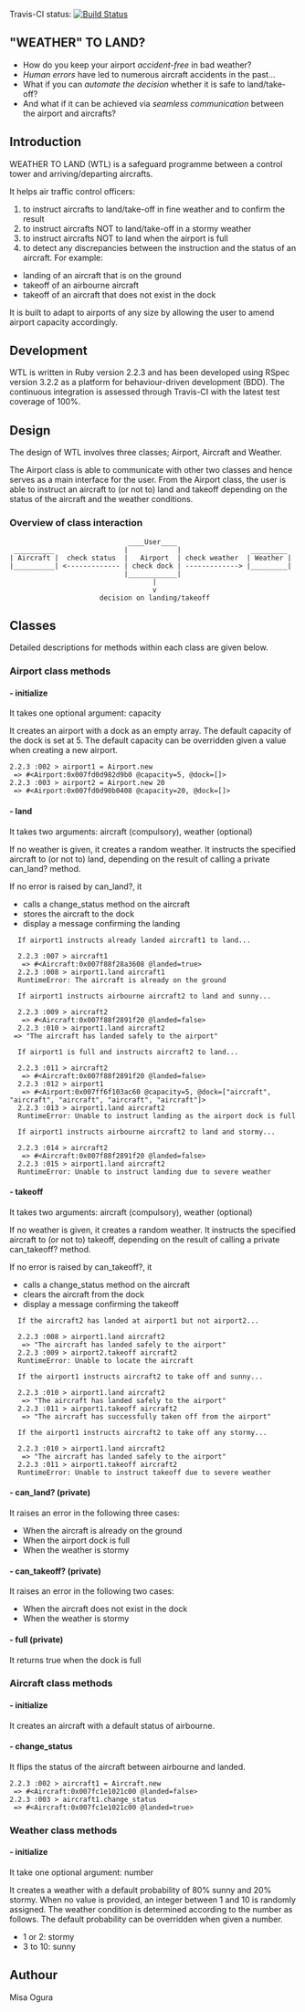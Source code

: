 Travis-CI status:
[![Build Status](https://travis-ci.org/makersacademy/airport_challenge.svg?branch=master)](https://travis-ci.org/makersacademy/airport_challenge)

## "WEATHER" TO LAND?

* How do you keep your airport _accident-free_ in bad weather?
* _Human errors_ have led to numerous aircraft accidents in the past...
* What if you can _automate the decision_ whether it is safe to land/take-off?
* And what if it can be achieved via _seamless communication_ between the airport and aircrafts?


## Introduction
WEATHER TO LAND (WTL) is a safeguard programme between a control tower and arriving/departing aircrafts.

It helps air traffic control officers:

1.  to instruct aircrafts to land/take-off in fine weather and to confirm the result
2.  to instruct aircrafts NOT to land/take-off in a stormy weather
3.  to instruct aircrafts NOT to land when the airport is full
4.  to detect any discrepancies between the instruction and the status of an aircraft. For example:
  * landing of an aircraft that is on the ground
  * takeoff of an airbourne aircraft
  * takeoff of an aircraft that does not exist in the dock

It is built to adapt to airports of any size by allowing the user to amend airport capacity accordingly.


## Development
WTL is written in Ruby version 2.2.3 and has been developed using RSpec version 3.2.2 as a platform for behaviour-driven development (BDD). The continuous integration is assessed through Travis-CI with the latest test coverage of 100%.


## Design
The design of WTL involves three classes; Airport, Aircraft and Weather.

The Airport class is able to communicate with other two classes and hence serves as a main interface for the user. From the Airport class, the user is able to instruct an aircraft to (or not to) land and takeoff depending on the status of the aircraft and the weather conditions.

### Overview of class interaction
```
                             ____User____               
 __________                 |            |                 _________
| Aircraft |  check status  |   Airport  | check weather  | Weather |
|__________| <------------- | check dock | -------------> |_________|
                            |____________|
                                   |
                                   v
                      decision on landing/takeoff
```

## Classes
Detailed descriptions for methods within each class are given below.

### Airport class methods
#### - initialize
It takes one optional argument: capacity

It creates an airport with a dock as an empty array. The default capacity of the dock is set at 5. The default capacity can be overridden given a value when creating a new airport.
```
2.2.3 :002 > airport1 = Airport.new
 => #<Airport:0x007fd0d982d9b0 @capacity=5, @dock=[]>
2.2.3 :003 > airport2 = Airport.new 20
 => #<Airport:0x007fd0d90b0408 @capacity=20, @dock=[]>
```
#### - land
It takes two arguments: aircraft (compulsory), weather (optional)

If no weather is given, it creates a random weather. It instructs the specified aircraft to (or not to) land, depending on the result of calling a private can_land? method.

If no error is raised by can_land?, it
* calls a change_status method on the aircraft
* stores the aircraft to the dock
* display a message confirming the landing

```
  If airport1 instructs already landed aircraft1 to land...

  2.2.3 :007 > aircraft1
   => #<Aircraft:0x007f88f28a3608 @landed=true>
  2.2.3 :008 > airport1.land aircraft1
  RuntimeError: The aircraft is already on the ground
```
```
  If airport1 instructs airbourne aircraft2 to land and sunny...

  2.2.3 :009 > aircraft2
   => #<Aircraft:0x007f88f2891f20 @landed=false>
  2.2.3 :010 > airport1.land aircraft2
 => "The aircraft has landed safely to the airport"
```
```
  If airport1 is full and instructs aircraft2 to land...

  2.2.3 :011 > aircraft2
   => #<Aircraft:0x007f88f2891f20 @landed=false>
  2.2.3 :012 > airport1
   => #<Airport:0x007ff6f103ac60 @capacity=5, @dock=["aircraft", "aircraft", "aircraft", "aircraft", "aircraft"]>
  2.2.3 :013 > airport1.land aircraft2
  RuntimeError: Unable to instruct landing as the airport dock is full
```
```
  If airport1 instructs airbourne aircraft2 to land and stormy...

  2.2.3 :014 > aircraft2
   => #<Aircraft:0x007f88f2891f20 @landed=false>
  2.2.3 :015 > airport1.land aircraft2
  RuntimeError: Unable to instruct landing due to severe weather
```

#### - takeoff
It takes two arguments: aircraft (compulsory), weather (optional)

If no weather is given, it creates a random weather. It instructs the specified aircraft to (or not to) takeoff, depending on the result of calling a private can_takeoff? method.

If no error is raised by can_takeoff?, it
* calls a change_status method on the aircraft
* clears the aircraft from the dock
* display a message confirming the takeoff

```
  If the aircraft2 has landed at airport1 but not airport2...

  2.2.3 :008 > airport1.land aircraft2
   => "The aircraft has landed safely to the airport"
  2.2.3 :009 > airport2.takeoff aircraft2
  RuntimeError: Unable to locate the aircraft
```
```
  If the airport1 instructs aircraft2 to take off and sunny...

  2.2.3 :010 > airport1.land aircraft2
   => "The aircraft has landed safely to the airport"
  2.2.3 :011 > airport1.takeoff aircraft2
   => "The aircraft has successfully taken off from the airport"
```
```
  If the airport1 instructs aircraft2 to take off any stormy...

  2.2.3 :010 > airport1.land aircraft2
   => "The aircraft has landed safely to the airport"
  2.2.3 :011 > airport1.takeoff aircraft2
  RuntimeError: Unable to instruct takeoff due to severe weather
```

#### - can_land? (private)
It raises an error in the following three cases:
* When the aircraft is already on the ground
* When the airport dock is full
* When the weather is stormy

#### - can_takeoff? (private)
It raises an error in the following two cases:
* When the aircraft does not exist in the dock
* When the weather is stormy

#### - full (private)
It returns true when the dock is full

### Aircraft class methods
#### - initialize
It creates an aircraft with a default status of airbourne.

#### - change_status
It flips the status of the aircraft between airbourne and landed.

```
2.2.3 :002 > aircraft1 = Aircraft.new
 => #<Aircraft:0x007fc1e1021c00 @landed=false>
2.2.3 :003 > aircraft1.change_status
 => #<Aircraft:0x007fc1e1021c00 @landed=true>
```

### Weather class methods
#### - initialize
It take one optional argument: number

It creates a weather with a default probability of 80% sunny and 20% stormy. When no value is provided, an integer between 1 and 10 is randomly assigned. The weather condition is determined according to the number as follows. The default probability can be overridden when given a number.
* 1 or 2: stormy
* 3 to 10: sunny


## Authour
Misa Ogura
